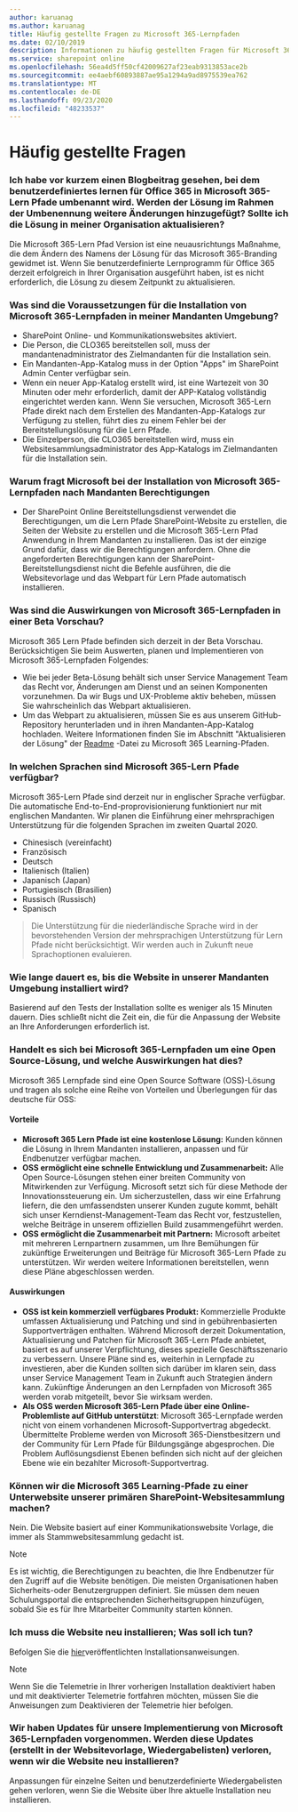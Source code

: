 ```yaml
---
author: karuanag
ms.author: karuanag
title: Häufig gestellte Fragen zu Microsoft 365-Lernpfaden
ms.date: 02/10/2019
description: Informationen zu häufig gestellten Fragen für Microsoft 365-Lern Pfade
ms.service: sharepoint online
ms.openlocfilehash: 56ea4d5ff50cf42009627af23eab9313853ace2b
ms.sourcegitcommit: ee4aebf60893887ae95a1294a9ad8975539ea762
ms.translationtype: MT
ms.contentlocale: de-DE
ms.lasthandoff: 09/23/2020
ms.locfileid: "48233537"
---
```

# <a name="frequently-asked-questions"></a>Häufig gestellte Fragen

### <a name="i-recently-saw-a-blog-post-that-custom-learning-for-office-365-is-being-renamed-to-microsoft-365-learning-pathways-are-there-other-changes-being-added-to-the-solution-as-part-of-the-renaming-effort-should-i-update-the-solution-in-my-organization"></a>Ich habe vor kurzem einen Blogbeitrag gesehen, bei dem benutzerdefiniertes lernen für Office 365 in Microsoft 365-Lern Pfade umbenannt wird. Werden der Lösung im Rahmen der Umbenennung weitere Änderungen hinzugefügt? Sollte ich die Lösung in meiner Organisation aktualisieren?

Die Microsoft 365-Lern Pfad Version ist eine neuausrichtungs Maßnahme, die dem Ändern des Namens der Lösung für das Microsoft 365-Branding gewidmet ist. Wenn Sie benutzerdefinierte Lernprogramm für Office 365 derzeit erfolgreich in Ihrer Organisation ausgeführt haben, ist es nicht erforderlich, die Lösung zu diesem Zeitpunkt zu aktualisieren.  

### <a name="what-are-the-requirements-for-installing-microsoft-365-learning-pathways-into-my-tenant-environment"></a>Was sind die Voraussetzungen für die Installation von Microsoft 365-Lernpfaden in meiner Mandanten Umgebung?

- SharePoint Online- und Kommunikationswebsites aktiviert.
- Die Person, die CLO365 bereitstellen soll, muss der mandantenadministrator des Zielmandanten für die Installation sein.
- Ein Mandanten-App-Katalog muss in der Option "Apps" im SharePoint Admin Center verfügbar sein.
- Wenn ein neuer App-Katalog erstellt wird, ist eine Wartezeit von 30 Minuten oder mehr erforderlich, damit der APP-Katalog vollständig eingerichtet werden kann. Wenn Sie versuchen, Microsoft 365-Lern Pfade direkt nach dem Erstellen des Mandanten-App-Katalogs zur Verfügung zu stellen, führt dies zu einem Fehler bei der Bereitstellungslösung für die Lern Pfade. 
- Die Einzelperson, die CLO365 bereitstellen wird, muss ein Websitesammlungsadministrator des App-Katalogs im Zielmandanten für die Installation sein.

### <a name="why-is-microsoft-asking-for-tenant-permissions-when-installing-microsoft-365-learning-pathways"></a>Warum fragt Microsoft bei der Installation von Microsoft 365-Lernpfaden nach Mandanten Berechtigungen 

- Der SharePoint Online Bereitstellungsdienst verwendet die Berechtigungen, um die Lern Pfade SharePoint-Website zu erstellen, die Seiten der Website zu erstellen und die Microsoft 365-Lern Pfad Anwendung in Ihrem Mandanten zu installieren. Das ist der einzige Grund dafür, dass wir die Berechtigungen anfordern. Ohne die angeforderten Berechtigungen kann der SharePoint-Bereitstellungsdienst nicht die Befehle ausführen, die die Websitevorlage und das Webpart für Lern Pfade automatisch installieren. 

### <a name="what-are-the-implications-of-microsoft-365-learning-pathways-being-in-a-beta-preview"></a>Was sind die Auswirkungen von Microsoft 365-Lernpfaden in einer Beta Vorschau? 

Microsoft 365 Lern Pfade befinden sich derzeit in der Beta Vorschau. Berücksichtigen Sie beim Auswerten, planen und Implementieren von Microsoft 365-Lernpfaden Folgendes:

- Wie bei jeder Beta-Lösung behält sich unser Service Management Team das Recht vor, Änderungen am Dienst und an seinen Komponenten vorzunehmen. Da wir Bugs und UX-Probleme aktiv beheben, müssen Sie wahrscheinlich das Webpart aktualisieren.
- Um das Webpart zu aktualisieren, müssen Sie es aus unserem GitHub-Repository herunterladen und in ihren Mandanten-App-Katalog hochladen. Weitere Informationen finden Sie im Abschnitt "Aktualisieren der Lösung" der [Readme](https://github.com/pnp/custom-learning-office-365/blob/master/README.md) -Datei zu Microsoft 365 Learning-Pfaden. 

### <a name="what-languages-is-microsoft-365-learning-pathways-available-in"></a>In welchen Sprachen sind Microsoft 365-Lern Pfade verfügbar?

Microsoft 365-Lern Pfade sind derzeit nur in englischer Sprache verfügbar. Die automatische End-to-End-proprovisionierung funktioniert nur mit englischen Mandanten. Wir planen die Einführung einer mehrsprachigen Unterstützung für die folgenden Sprachen im zweiten Quartal 2020. 

- Chinesisch (vereinfacht) 
- Französisch  
- Deutsch 
- Italienisch (Italien) 
- Japanisch (Japan)  
- Portugiesisch (Brasilien) 
- Russisch (Russisch)  
- Spanisch 

> Die Unterstützung für die niederländische Sprache wird in der bevorstehenden Version der mehrsprachigen Unterstützung für Lern Pfade nicht berücksichtigt. Wir werden auch in Zukunft neue Sprachoptionen evaluieren.

### <a name="how-long-will-it-take-to-install-the-site-in-our-tenant-environment"></a>Wie lange dauert es, bis die Website in unserer Mandanten Umgebung installiert wird?

Basierend auf den Tests der Installation sollte es weniger als 15 Minuten dauern. Dies schließt nicht die Zeit ein, die für die Anpassung der Website an Ihre Anforderungen erforderlich ist.

### <a name="is-microsoft-365-learning-pathways-an-open-source-solution-and-what-are-the-implications"></a>Handelt es sich bei Microsoft 365-Lernpfaden um eine Open Source-Lösung, und welche Auswirkungen hat dies?

Microsoft 365 Lernpfade sind eine Open Source Software (OSS)-Lösung und tragen als solche eine Reihe von Vorteilen und Überlegungen für das deutsche für OSS:

#### <a name="benefits"></a>Vorteile 
- **Microsoft 365 Lern Pfade ist eine ﻿kostenlose Lösung:** Kunden können die Lösung in Ihrem Mandanten installieren, anpassen und für Endbenutzer verfügbar machen.
- **OSS ermöglicht eine schnelle Entwicklung und Zusammenarbeit:**  Alle Open Source-Lösungen stehen einer breiten Community von Mitwirkenden zur Verfügung.  Microsoft setzt sich für diese Methode der Innovationssteuerung ein.  Um sicherzustellen, dass wir eine Erfahrung liefern, die den umfassendsten unserer Kunden zugute kommt, behält sich unser Kerndienst-Management-Team das Recht vor, festzustellen, welche Beiträge in unserem offiziellen Build zusammengeführt werden.  
- **OSS ermöglicht die Zusammenarbeit mit Partnern:** Microsoft arbeitet mit mehreren Lernpartnern zusammen, um Ihre Bemühungen für zukünftige Erweiterungen und Beiträge für Microsoft 365-Lern Pfade zu unterstützen. Wir werden weitere Informationen bereitstellen, wenn diese Pläne abgeschlossen werden. 
    
#### <a name="implications"></a>Auswirkungen
- **OSS ist kein kommerziell verfügbares Produkt:** Kommerzielle Produkte umfassen Aktualisierung und Patching und sind in gebührenbasierten Supportverträgen enthalten. Während Microsoft derzeit Dokumentation, Aktualisierung und Patchen für Microsoft 365-Lern Pfade anbietet, basiert es auf unserer Verpflichtung, dieses spezielle Geschäftsszenario zu verbessern. Unsere Pläne sind es, weiterhin in Lernpfade zu investieren, aber die Kunden sollten sich darüber im klaren sein, dass unser Service Management Team in Zukunft auch Strategien ändern kann. Zukünftige Änderungen an den Lernpfaden von Microsoft 365 werden vorab mitgeteilt, bevor Sie wirksam werden. 
- **Als OSS werden Microsoft 365-Lern Pfade über eine Online-Problemliste auf GitHub unterstützt**: Microsoft 365-Lernpfade werden nicht von einem vorhandenen Microsoft-Supportvertrag abgedeckt. Übermittelte Probleme werden von Microsoft 365-Dienstbesitzern und der Community für Lern Pfade für Bildungsgänge abgesprochen. Die Problem Auflösungsdienst Ebenen befinden sich nicht auf der gleichen Ebene wie ein bezahlter Microsoft-Supportvertrag.  

### <a name="can-we-make-the-microsoft-365-learning-pathways-a-subsite-of-our-primary-sharepoint-site-collection"></a>Können wir die Microsoft 365 Learning-Pfade zu einer Unterwebsite unserer primären SharePoint-Websitesammlung machen?

Nein. Die Website basiert auf einer Kommunikationswebsite Vorlage, die immer als Stammwebsitesammlung gedacht ist.

> [!NOTE]
> Es ist wichtig, die Berechtigungen zu beachten, die Ihre Endbenutzer für den Zugriff auf die Website benötigen. Die meisten Organisationen haben Sicherheits-oder Benutzergruppen definiert. Sie müssen dem neuen Schulungsportal die entsprechenden Sicherheitsgruppen hinzufügen, sobald Sie es für Ihre Mitarbeiter Community starten können.

### <a name="i-need-to-reinstall-the-site-what-should-i-do"></a>Ich muss die Website neu installieren; Was soll ich tun?

Befolgen Sie die [hier](custom_provision.md)veröffentlichten Installationsanweisungen.

> [!NOTE]
> Wenn Sie die Telemetrie in Ihrer vorherigen Installation deaktiviert haben und mit deaktivierter Telemetrie fortfahren möchten, müssen Sie die Anweisungen zum Deaktivieren der Telemetrie hier befolgen.

### <a name="we-made-updates-to-our-implementation-of-microsoft-365-learning-pathways-will-we-lose-these-updates-made-to-site-template-playlists-if-we-reinstall-the-site"></a>Wir haben Updates für unsere Implementierung von Microsoft 365-Lernpfaden vorgenommen. Werden diese Updates (erstellt in der Websitevorlage, Wiedergabelisten) verloren, wenn wir die Website neu installieren?

Anpassungen für einzelne Seiten und benutzerdefinierte Wiedergabelisten gehen verloren, wenn Sie die Website über Ihre aktuelle Installation neu installieren.  